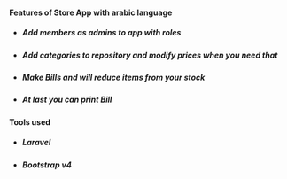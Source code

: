 <h4>Features of Store App with arabic language</h4>  
<ul>
<li><h5>Add members as admins to app with roles</h5></li>
<li><h5>Add categories to repository and modify prices when you need that</h5></li>
<li><h5>Make Bills and will reduce items from your stock </h5></li>
<li><h5>At last you can print Bill</h5></li>
</ul>

<h4>Tools used </h4>  
<ul>
<li><h5>Laravel</h5></li>
<li><h5>Bootstrap v4</h5></li>
</ul>

